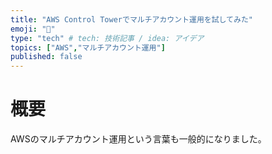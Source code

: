 ```yaml
---
title: "AWS Control Towerでマルチアカウント運用を試してみた"
emoji: "🐁"
type: "tech" # tech: 技術記事 / idea: アイデア
topics: ["AWS","マルチアカウント運用"]
published: false
---
```


# 概要
AWSのマルチアカウント運用という言葉も一般的になりました。